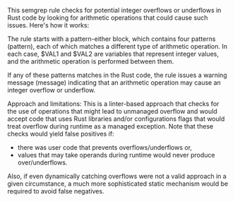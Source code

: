 This semgrep rule checks for potential integer overflows or underflows in Rust code by looking for 
arithmetic operations that could cause such issues. Here's how it works:

The rule starts with a pattern-either block, which contains four patterns (pattern), 
each of which matches a different type of arithmetic operation. 
In each case, $VAL1 and $VAL2 are variables that represent integer values, and the arithmetic operation is performed between them.

If any of these patterns matches in the Rust code, the rule issues a warning message (message) indicating that an arithmetic 
operation may cause an integer overflow or underflow. 


Approach and limitations: This is a linter-based approach that checks for the use of operations that might lead 
to unmanaged overflow and would accept code that uses Rust libraries and/or configurations flags 
that would treat overflow during runtime as a managed exception. Note that these checks would yield false positives if:
- there was user code that prevents overflows/underflows or, 
- values that may take operands during runtime would never produce over/underflows. 
 
Also, if even dynamically catching overflows were not a valid approach in a given circumstance, a much more sophisticated 
static mechanism would be required to avoid false negatives.     
